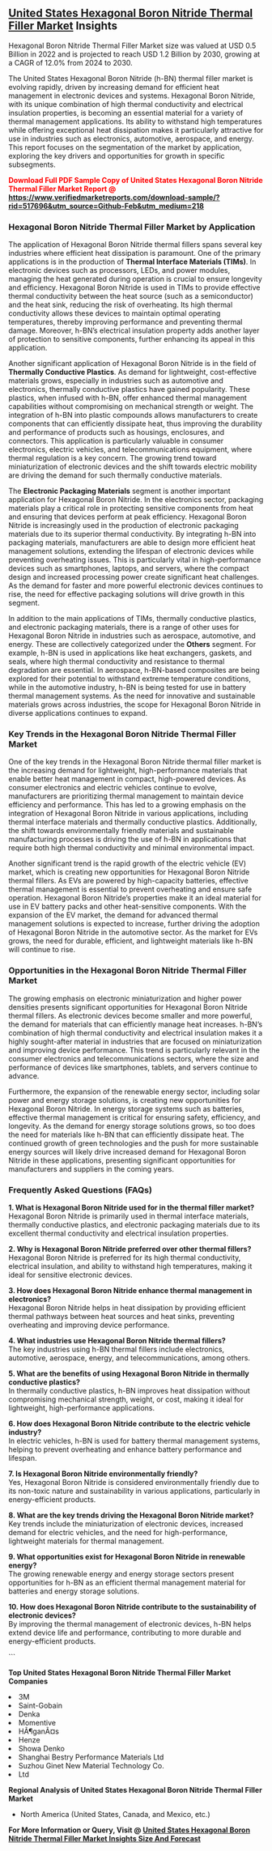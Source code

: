 <h2><a href="https://www.verifiedmarketreports.com/download-sample/?rid=517696&amp;utm_source=Github-Feb&amp;utm_medium=218" target="_blank">United States Hexagonal Boron Nitride Thermal Filler Market</a> Insights</h2><p>Hexagonal Boron Nitride Thermal Filler Market size was valued at USD 0.5 Billion in 2022 and is projected to reach USD 1.2 Billion by 2030, growing at a CAGR of 12.0% from 2024 to 2030.</p><p> <p>The United States Hexagonal Boron Nitride (h-BN) thermal filler market is evolving rapidly, driven by increasing demand for efficient heat management in electronic devices and systems. Hexagonal Boron Nitride, with its unique combination of high thermal conductivity and electrical insulation properties, is becoming an essential material for a variety of thermal management applications. Its ability to withstand high temperatures while offering exceptional heat dissipation makes it particularly attractive for use in industries such as electronics, automotive, aerospace, and energy. This report focuses on the segmentation of the market by application, exploring the key drivers and opportunities for growth in specific subsegments.</p> <p><strong><p><span class=""><span style="color: #ff0000;"><strong>Download Full PDF Sample Copy of United States Hexagonal Boron Nitride Thermal Filler Market Report</strong> @ </span><a href="https://www.verifiedmarketreports.com/download-sample/?rid=517696&amp;utm_source=Github-Feb&amp;utm_medium=218" target="_blank">https://www.verifiedmarketreports.com/download-sample/?rid=517696&amp;utm_source=Github-Feb&amp;utm_medium=218</a></span></p></strong></p> <h3>Hexagonal Boron Nitride Thermal Filler Market by Application</h3> <p>The application of Hexagonal Boron Nitride thermal fillers spans several key industries where efficient heat dissipation is paramount. One of the primary applications is in the production of <strong>Thermal Interface Materials (TIMs)</strong>. In electronic devices such as processors, LEDs, and power modules, managing the heat generated during operation is crucial to ensure longevity and efficiency. Hexagonal Boron Nitride is used in TIMs to provide effective thermal conductivity between the heat source (such as a semiconductor) and the heat sink, reducing the risk of overheating. Its high thermal conductivity allows these devices to maintain optimal operating temperatures, thereby improving performance and preventing thermal damage. Moreover, h-BN’s electrical insulation property adds another layer of protection to sensitive components, further enhancing its appeal in this application.</p> <p>Another significant application of Hexagonal Boron Nitride is in the field of <strong>Thermally Conductive Plastics</strong>. As demand for lightweight, cost-effective materials grows, especially in industries such as automotive and electronics, thermally conductive plastics have gained popularity. These plastics, when infused with h-BN, offer enhanced thermal management capabilities without compromising on mechanical strength or weight. The integration of h-BN into plastic compounds allows manufacturers to create components that can efficiently dissipate heat, thus improving the durability and performance of products such as housings, enclosures, and connectors. This application is particularly valuable in consumer electronics, electric vehicles, and telecommunications equipment, where thermal regulation is a key concern. The growing trend toward miniaturization of electronic devices and the shift towards electric mobility are driving the demand for such thermally conductive materials.</p> <p>The <strong>Electronic Packaging Materials</strong> segment is another important application for Hexagonal Boron Nitride. In the electronics sector, packaging materials play a critical role in protecting sensitive components from heat and ensuring that devices perform at peak efficiency. Hexagonal Boron Nitride is increasingly used in the production of electronic packaging materials due to its superior thermal conductivity. By integrating h-BN into packaging materials, manufacturers are able to design more efficient heat management solutions, extending the lifespan of electronic devices while preventing overheating issues. This is particularly vital in high-performance devices such as smartphones, laptops, and servers, where the compact design and increased processing power create significant heat challenges. As the demand for faster and more powerful electronic devices continues to rise, the need for effective packaging solutions will drive growth in this segment.</p> <p>In addition to the main applications of TIMs, thermally conductive plastics, and electronic packaging materials, there is a range of other uses for Hexagonal Boron Nitride in industries such as aerospace, automotive, and energy. These are collectively categorized under the <strong>Others</strong> segment. For example, h-BN is used in applications like heat exchangers, gaskets, and seals, where high thermal conductivity and resistance to thermal degradation are essential. In aerospace, h-BN-based composites are being explored for their potential to withstand extreme temperature conditions, while in the automotive industry, h-BN is being tested for use in battery thermal management systems. As the need for innovative and sustainable materials grows across industries, the scope for Hexagonal Boron Nitride in diverse applications continues to expand.</p> <h3>Key Trends in the Hexagonal Boron Nitride Thermal Filler Market</h3> <p>One of the key trends in the Hexagonal Boron Nitride thermal filler market is the increasing demand for lightweight, high-performance materials that enable better heat management in compact, high-powered devices. As consumer electronics and electric vehicles continue to evolve, manufacturers are prioritizing thermal management to maintain device efficiency and performance. This has led to a growing emphasis on the integration of Hexagonal Boron Nitride in various applications, including thermal interface materials and thermally conductive plastics. Additionally, the shift towards environmentally friendly materials and sustainable manufacturing processes is driving the use of h-BN in applications that require both high thermal conductivity and minimal environmental impact.</p> <p>Another significant trend is the rapid growth of the electric vehicle (EV) market, which is creating new opportunities for Hexagonal Boron Nitride thermal fillers. As EVs are powered by high-capacity batteries, effective thermal management is essential to prevent overheating and ensure safe operation. Hexagonal Boron Nitride’s properties make it an ideal material for use in EV battery packs and other heat-sensitive components. With the expansion of the EV market, the demand for advanced thermal management solutions is expected to increase, further driving the adoption of Hexagonal Boron Nitride in the automotive sector. As the market for EVs grows, the need for durable, efficient, and lightweight materials like h-BN will continue to rise.</p> <h3>Opportunities in the Hexagonal Boron Nitride Thermal Filler Market</h3> <p>The growing emphasis on electronic miniaturization and higher power densities presents significant opportunities for Hexagonal Boron Nitride thermal fillers. As electronic devices become smaller and more powerful, the demand for materials that can efficiently manage heat increases. h-BN’s combination of high thermal conductivity and electrical insulation makes it a highly sought-after material in industries that are focused on miniaturization and improving device performance. This trend is particularly relevant in the consumer electronics and telecommunications sectors, where the size and performance of devices like smartphones, tablets, and servers continue to advance.</p> <p>Furthermore, the expansion of the renewable energy sector, including solar power and energy storage solutions, is creating new opportunities for Hexagonal Boron Nitride. In energy storage systems such as batteries, effective thermal management is critical for ensuring safety, efficiency, and longevity. As the demand for energy storage solutions grows, so too does the need for materials like h-BN that can efficiently dissipate heat. The continued growth of green technologies and the push for more sustainable energy sources will likely drive increased demand for Hexagonal Boron Nitride in these applications, presenting significant opportunities for manufacturers and suppliers in the coming years.</p> <h3>Frequently Asked Questions (FAQs)</h3> <p><strong>1. What is Hexagonal Boron Nitride used for in the thermal filler market?</strong><br>Hexagonal Boron Nitride is primarily used in thermal interface materials, thermally conductive plastics, and electronic packaging materials due to its excellent thermal conductivity and electrical insulation properties.</p> <p><strong>2. Why is Hexagonal Boron Nitride preferred over other thermal fillers?</strong><br>Hexagonal Boron Nitride is preferred for its high thermal conductivity, electrical insulation, and ability to withstand high temperatures, making it ideal for sensitive electronic devices.</p> <p><strong>3. How does Hexagonal Boron Nitride enhance thermal management in electronics?</strong><br>Hexagonal Boron Nitride helps in heat dissipation by providing efficient thermal pathways between heat sources and heat sinks, preventing overheating and improving device performance.</p> <p><strong>4. What industries use Hexagonal Boron Nitride thermal fillers?</strong><br>The key industries using h-BN thermal fillers include electronics, automotive, aerospace, energy, and telecommunications, among others.</p> <p><strong>5. What are the benefits of using Hexagonal Boron Nitride in thermally conductive plastics?</strong><br>In thermally conductive plastics, h-BN improves heat dissipation without compromising mechanical strength, weight, or cost, making it ideal for lightweight, high-performance applications.</p> <p><strong>6. How does Hexagonal Boron Nitride contribute to the electric vehicle industry?</strong><br>In electric vehicles, h-BN is used for battery thermal management systems, helping to prevent overheating and enhance battery performance and lifespan.</p> <p><strong>7. Is Hexagonal Boron Nitride environmentally friendly?</strong><br>Yes, Hexagonal Boron Nitride is considered environmentally friendly due to its non-toxic nature and sustainability in various applications, particularly in energy-efficient products.</p> <p><strong>8. What are the key trends driving the Hexagonal Boron Nitride market?</strong><br>Key trends include the miniaturization of electronic devices, increased demand for electric vehicles, and the need for high-performance, lightweight materials for thermal management.</p> <p><strong>9. What opportunities exist for Hexagonal Boron Nitride in renewable energy?</strong><br>The growing renewable energy and energy storage sectors present opportunities for h-BN as an efficient thermal management material for batteries and energy storage solutions.</p> <p><strong>10. How does Hexagonal Boron Nitride contribute to the sustainability of electronic devices?</strong><br>By improving the thermal management of electronic devices, h-BN helps extend device life and performance, contributing to more durable and energy-efficient products.</p> ```</p><p><strong>Top United States Hexagonal Boron Nitride Thermal Filler Market Companies</strong></p><div data-test-id=""><p><li>3M</li><li> Saint-Gobain</li><li> Denka</li><li> Momentive</li><li> HÃ¶ganÃ¤s</li><li> Henze</li><li> Showa Denko</li><li> Shanghai Bestry Performance Materials Ltd</li><li> Suzhou Ginet New Material Technology Co.</li><li> Ltd</li></p><div><strong>Regional Analysis of&nbsp;United States Hexagonal Boron Nitride Thermal Filler Market</strong></div><ul><li dir="ltr"><p dir="ltr">North America&nbsp;(United States, Canada, and Mexico, etc.)</p></li></ul><p><strong>For More Information or Query, Visit @&nbsp;</strong><strong><a href="https://www.verifiedmarketreports.com/product/hexagonal-boron-nitride-thermal-filler-market/?utm_source=Github-Feb&amp;utm_medium=218" target="_blank">United States Hexagonal Boron Nitride Thermal Filler Market Insights Size And Forecast</a></strong></p></div>
